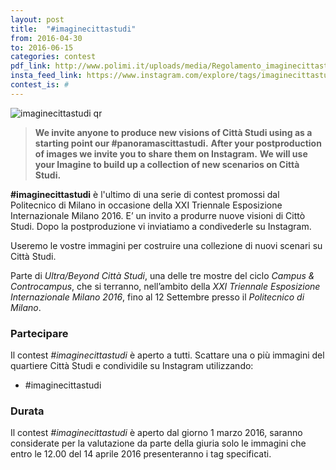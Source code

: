 ```yaml
---
layout: post
title:  "#imaginecittastudi"
from: 2016-04-30
to: 2016-06-15
categories: contest
pdf_link: http://www.polimi.it/uploads/media/Regolamento_imaginecittastudi.pdf
insta_feed_link: https://www.instagram.com/explore/tags/imaginecittastudi
contest_is: #
---
```


![imaginecittastudi qr]({{site.baseurl}}/assets/i/beyondcittastudi_org-contest-imaginecittastudi.png)


> **We invite anyone to produce new visions of Città Studi using as a starting point our #panoramascittastudi.**
> **After your postproduction of images we invite you to share them on Instagram.**
> **We will use your Imagine to build up a collection of new scenarios on Città Studi.**


**#imaginecittastudi** è l'ultimo di una serie di contest promossi dal Politecnico di Milano in occasione della XXI Triennale Esposizione Internazionale Milano 2016. E’ un invito a produrre nuove visioni di Cittò Studi. Dopo la postproduzione vi inviatiamo a condivederle su Instagram.

Useremo le vostre immagini per costruire una collezione di nuovi scenari su Città Studi.

Parte di _Ultra/Beyond Città Studi_, una delle tre mostre del ciclo _Campus &amp; Controcampus_, che si terranno, nell’ambito della _XXI Triennale Esposizione Internazionale Milano 2016_, fino al 12 Settembre presso il _Politecnico di Milano_.

### Partecipare

Il contest _#imaginecittastudi_ è aperto a tutti. Scattare una o più immagini del quartiere Città Studi e condividile su Instagram utilizzando:

- #imaginecittastudi


### Durata

Il contest _#imaginecittastudi_ è aperto dal giorno 1 marzo 2016, saranno considerate per la valutazione da parte della giuria solo le immagini che entro le 12.00 del 14 aprile 2016 presenteranno i tag specificati.
